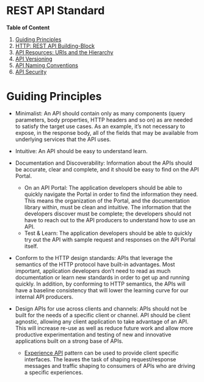 # REST API Standard
**Table of Content**
1. [Guiding Principles](https://github.com/sandwi/curated-lists/blob/master/apis/api-standard-starter-kit/README.md#Guiding-Principles)
2. [HTTP: REST API Building-Block](https://github.com/sandwi/curated-lists/blob/master/apis/api-standard-starter-kit/HTTP-REST-API-Building-Block.md)  
3. [API Resources: URIs and the Hierarchy](https://github.com/sandwi/curated-lists/blob/master/apis/api-standard-starter-kit/API-Resources-URIs-and-the-Hierarchy.md)  
4. [API Versioning](https://github.com/sandwi/curated-lists/blob/master/apis/api-standard-starter-kit/API-Versioning.md)
5. [API Naming Conventions](https://github.com/sandwi/curated-lists/blob/master/apis/api-standard-starter-kit/API-Naming-Conventions.md)
6. [API Security](https://github.com/sandwi/curated-lists/blob/master/apis/api-standard-starter-kit/API-Security.md)

# Guiding Principles
   
* Minimalist: An API should contain only as many components (query parameters, body properties, HTTP headers and so on) as are needed to satisfy the target use cases. As an example, it’s not necessary to expose, in the response body, all of the fields that may be available from underlying services that the API uses.  
  
* Intuitive: An API should be easy to understand learn.  

* Documentation and Discoverability: Information about the APIs should be accurate, clear and complete, and it should be easy to find on the API Portal.   
   * On an API Portal: The application developers should be able to quickly navigate the Portal in order to find the information they need. This means the organization of the Portal, and the documentation library within, must be clean and intuitive. The information that the developers discover must be complete; the developers should not have to reach out to the API producers to understand how to use an API.  
   * Test & Learn: The application developers should be able to quickly try out the API with sample request and responses on the API Portal itself. 

* Conform to the HTTP design standards: APIs that leverage the semantics of the HTTP protocol have built-in advantages. Most important, application developers don’t need to read as much documentation or learn new standards in order to get up and running quickly. In addition, by conforming to HTTP semantics, the APIs will have a baseline consistency that will lower the learning curve for our internal API producers.

* Design APIs for use across clients and channels: APIs should not be built for the needs of a specific client or channel. API should be client agnostic, allowing any client application to take advantage of an API. This will increase re-use as well as reduce future work and allow more productive experimentation and testing of new and innovative applications built on a strong base of APIs.
  * [Experience API](https://www.infoq.com/news/2015/11/daniel-jacobson-ephemeral-apis) pattern can be used to provide client specific interfaces. The leaves the task of shaping request/response messages and traffic shaping to consumers of APIs who are driving a specific experiences.

